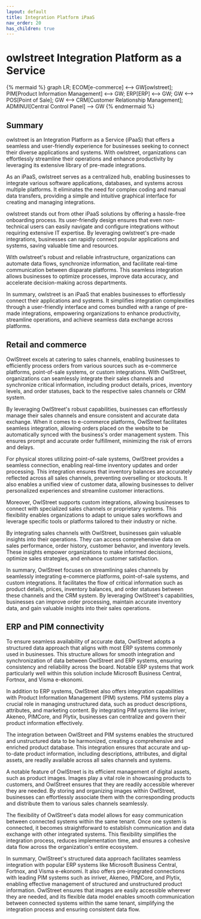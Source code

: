 ```yaml
---
layout: default
title: Integration Platform iPaaS
nav_order: 20
has_children: true
---
```


# owlstreet Integration Platform as a Service

{% mermaid %}
graph LR;
    ECOM[e-commerce] <--> GW[owlstreet];
    PIM[Product Information Management] <--> GW;
    ERP[ERP] <--> GW;
    GW  <--> POS[Point of Sale];
    GW  <--> CRM[Customer Relationship Management];
    ADMINUI[Central Control Panel] --> GW
{% endmermaid %}


## Summary
owlstreet is an Integration Platform as a Service (iPaaS) that offers a seamless and user-friendly experience for businesses seeking to connect their diverse applications and systems. With owlstreet, organizations can effortlessly streamline their operations and enhance productivity by leveraging its extensive library of pre-made integrations.

As an iPaaS, owlstreet serves as a centralized hub, enabling businesses to integrate various software applications, databases, and systems across multiple platforms. It eliminates the need for complex coding and manual data transfers, providing a simple and intuitive graphical interface for creating and managing integrations.

owlstreet stands out from other iPaaS solutions by offering a hassle-free onboarding process. Its user-friendly design ensures that even non-technical users can easily navigate and configure integrations without requiring extensive IT expertise. By leveraging owlstreet's pre-made integrations, businesses can rapidly connect popular applications and systems, saving valuable time and resources.

With owlstreet's robust and reliable infrastructure, organizations can automate data flows, synchronize information, and facilitate real-time communication between disparate platforms. This seamless integration allows businesses to optimize processes, improve data accuracy, and accelerate decision-making across departments.

In summary, owlstreet is an iPaaS that enables businesses to effortlessly connect their applications and systems. It simplifies integration complexities through a user-friendly interface and comes bundled with a range of pre-made integrations, empowering organizations to enhance productivity, streamline operations, and achieve seamless data exchange across platforms.

## Retail and commerce
OwlStreet excels at catering to sales channels, enabling businesses to efficiently process orders from various sources such as e-commerce platforms, point-of-sale systems, or custom integrations. With OwlStreet, organizations can seamlessly integrate their sales channels and synchronize critical information, including product details, prices, inventory levels, and order statuses, back to the respective sales channels or CRM system.

By leveraging OwlStreet's robust capabilities, businesses can effortlessly manage their sales channels and ensure consistent and accurate data exchange. When it comes to e-commerce platforms, OwlStreet facilitates seamless integration, allowing orders placed on the website to be automatically synced with the business's order management system. This ensures prompt and accurate order fulfillment, minimizing the risk of errors and delays.

For physical stores utilizing point-of-sale systems, OwlStreet provides a seamless connection, enabling real-time inventory updates and order processing. This integration ensures that inventory balances are accurately reflected across all sales channels, preventing overselling or stockouts. It also enables a unified view of customer data, allowing businesses to deliver personalized experiences and streamline customer interactions.

Moreover, OwlStreet supports custom integrations, allowing businesses to connect with specialized sales channels or proprietary systems. This flexibility enables organizations to adapt to unique sales workflows and leverage specific tools or platforms tailored to their industry or niche.

By integrating sales channels with OwlStreet, businesses gain valuable insights into their operations. They can access comprehensive data on sales performance, order history, customer behavior, and inventory levels. These insights empower organizations to make informed decisions, optimize sales strategies, and enhance customer satisfaction.

In summary, OwlStreet focuses on streamlining sales channels by seamlessly integrating e-commerce platforms, point-of-sale systems, and custom integrations. It facilitates the flow of critical information such as product details, prices, inventory balances, and order statuses between these channels and the CRM system. By leveraging OwlStreet's capabilities, businesses can improve order processing, maintain accurate inventory data, and gain valuable insights into their sales operations.

## ERP and PIM connectivity
To ensure seamless availability of accurate data, OwlStreet adopts a structured data approach that aligns with most ERP systems commonly used in businesses. This structure allows for smooth integration and synchronization of data between OwlStreet and ERP systems, ensuring consistency and reliability across the board. Notable ERP systems that work particularly well within this solution include Microsoft Business Central, Fortnox, and Visma e-ekonomi.

In addition to ERP systems, OwlStreet also offers integration capabilities with Product Information Management (PIM) systems. PIM systems play a crucial role in managing unstructured data, such as product descriptions, attributes, and marketing content. By integrating PIM systems like inriver, Akeneo, PIMCore, and Plytix, businesses can centralize and govern their product information effectively.

The integration between OwlStreet and PIM systems enables the structured and unstructured data to be harmonized, creating a comprehensive and enriched product database. This integration ensures that accurate and up-to-date product information, including descriptions, attributes, and digital assets, are readily available across all sales channels and systems.

A notable feature of OwlStreet is its efficient management of digital assets, such as product images. Images play a vital role in showcasing products to customers, and OwlStreet ensures that they are readily accessible wherever they are needed. By storing and organizing images within OwlStreet, businesses can effortlessly associate them with the corresponding products and distribute them to various sales channels seamlessly.

The flexibility of OwlStreet's data model allows for easy communication between connected systems within the same tenant. Once one system is connected, it becomes straightforward to establish communication and data exchange with other integrated systems. This flexibility simplifies the integration process, reduces implementation time, and ensures a cohesive data flow across the organization's entire ecosystem.

In summary, OwlStreet's structured data approach facilitates seamless integration with popular ERP systems like Microsoft Business Central, Fortnox, and Visma e-ekonomi. It also offers pre-integrated connections with leading PIM systems such as inriver, Akeneo, PIMCore, and Plytix, enabling effective management of structured and unstructured product information. OwlStreet ensures that images are easily accessible wherever they are needed, and its flexible data model enables smooth communication between connected systems within the same tenant, simplifying the integration process and ensuring consistent data flow.